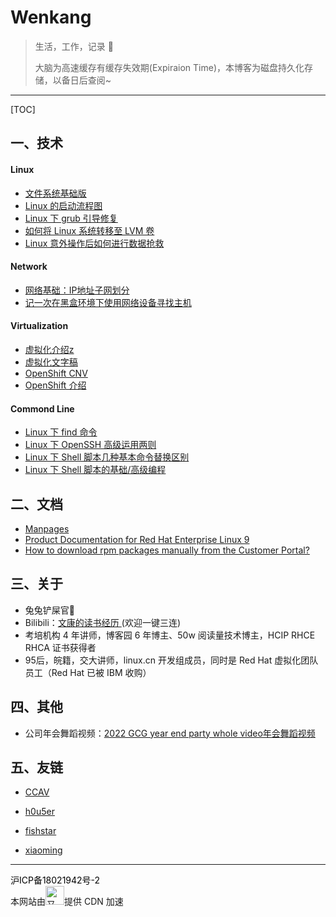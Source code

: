# Wenkang

> 生活，工作，记录 🐰
>
> 大脑为高速缓存有缓存失效期(Expiraion Time)，本博客为磁盘持久化存储，以备日后查阅~

------------

[TOC]

## 一、技术

#### Linux

- [文件系统基础版](https://www.cnblogs.com/itxdm/p/filesystem_base_version.html)
- [Linux 的启动流程图](http://pic.jiwenkang.com/typora/202208281647545.png)
- [Linux 下 grub 引导修复](http://pic.jiwenkang.com/typora/202208221147727.png)
- [如何将 Linux 系统转移至 LVM 卷](https://linux.cn/article-7718-1.html)
- [Linux 意外操作后如何进行数据抢救](https://www.cnblogs.com/itxdm/p/linuxdate_recover.html)

#### Network

- [网络基础：IP地址子网划分](https://www.cnblogs.com/itxdm/p/6087727.html)
- [记一次在黑盒环境下使用网络设备寻找主机](https://www.cnblogs.com/itxdm/p/Remember_to_use_a_network_device_to_find_a_host_in_a_black_box_environment.html)

#### Virtualization

- [虚拟化介绍z](https://www.bilibili.com/video/BV12G411p7JW)
- [虚拟化文字稿](https://cdn.jiwenkang.com/QEMU.html)
- [OpenShift CNV](https://www.bilibili.com/video/BV1cd4y1D7MW)
- [OpenShift 介绍](https://www.bilibili.com/video/BV1TV4y1u7hg/)

#### Commond Line

- [Linux 下 find 命令](https://www.cnblogs.com/itxdm/p/5936907.html)
- [Linux 下 OpenSSH 高级运用两则](https://linux.cn/article-7475-1.html)
- [Linux 下 Shell 脚本几种基本命令替换区别](https://www.cnblogs.com/itxdm/p/something_of_shellscirpt.html)
- [Linux 下 Shell 脚本的基础/高级编程](https://cdn.jiwenkang.com/BashShell/index.html)

## 二、文档

- [Manpages](https://man.cx/)
- [Product Documentation for Red Hat Enterprise Linux 9](https://access.redhat.com/documentation/en-us/red_hat_enterprise_linux/9)
- [How to download rpm packages manually from the Customer Portal?](https://access.redhat.com/downloads/content/package-browser)

## 三、关于

- 兔兔铲屎官🐰
- Bilibili：[文康的读书经历 ](https://www.bilibili.com/video/BV1iR4y1c7o4)(欢迎一键三连)
- 考培机构 4 年讲师，博客园 6 年博主、50w 阅读量技术博主，HCIP RHCE RHCA 证书获得者
- 95后，皖籍，交大讲师，linux.cn 开发组成员，同时是 Red Hat 虚拟化团队员工（Red Hat 已被 IBM 收购）

## 四、其他

- 公司年会舞蹈视频：[2022 GCG year end party whole video年会舞蹈视频](http://img.jiwenkang.com/2022%20GCG%20year%20end%20party%20whole%20video%E5%B9%B4%E4%BC%9A%E8%88%9E%E8%B9%88%E8%A7%86%E9%A2%91.mp4)

## 五、友链

- [CCAV](https://ccav.me/)

- [h0u5er](https://www.h0u5er.com/)

- [fishstar](https://www.ssout.top/)

- [xiaoming](https://www.gaoxinming.com/)

- - ------

<div>
        <a class="banquan" style="color:#000; text-decoration:none;" href="https://beian.miit.gov.cn/#/Integrated/index" target="_blank">沪ICP备18021942号-2</a>
        <div class="footer-support"><span>本网站由</span><a class="footer-support-logo" href="https://www.upyun.com/?utm_source=lianmeng&amp;utm_medium=referral" target="blank" title="又拍云"><img height="30" src="https://cdn.yunyoujun.cn/img/logo/upyun-logo.png" alt="又拍云"></a><span>提供 CDN 加速</span></div>